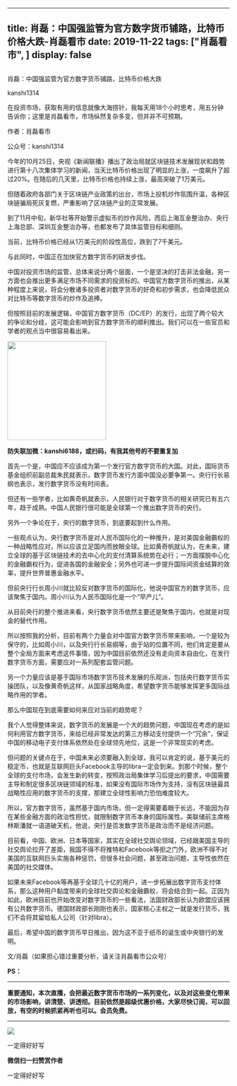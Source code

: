 
---
title:  肖磊：中国强监管为官方数字货币铺路，比特币价格大跌-肖磊看市
date: 2019-11-22
tags: ["肖磊看市", ]
display: false
---


## 



肖磊：中国强监管为官方数字货币铺路，比特币价格大跌




kanshi1314




在投资市场，获取有用的信息就像大海捞针，我每天用18个小时思考，用五分钟告诉你；这里是肖磊看市，市场纵然复杂多变，但并非不可预期。


作者：肖磊看市

公众号：kanshi1314



今年的10月25日，央视《新闻联播》播出了政治局就区块链技术发展现状和趋势进行第十八次集体学习的新闻，当天比特币价格出现了明显的上涨，一度飙升了超过20%。在随后的几天里，比特币价格也持续上涨，最高突破了1万美元。



但随着政府各部门关于区块链产业政策的出台，市场上投机炒作氛围升温，各种区块链骗局死灰复燃，严重影响了区块链产业的正常发展。



到了11月中旬，新华社等开始警示虚拟币的炒作风险，而后上海互金整治办、央行上海总部、深圳互金整治办等，也都发布了具体监管目标和细则。



当前，比特币价格已经从1万美元的阶段性高位，跌到了7千美元。



与此同时，中国正在加快官方数字货币的研发步伐。



中国对投资市场的监管，总体来说分两个层面，一个是坚决的打击非法金融，另一方面也会推出更多满足市场不同需求的投资标的。中国官方数字货币的推出，从某种程度上来说，将会分散诸多投资者对数字货币的好奇和初步需求，也会降低民众对比特币等数字货币的炒作及追捧。



但按照目前的发展逻辑，中国官方数字货币（DC/EP）的发行，出现了两个较大的争论和分歧，这可能会影响到官方数字货币的顺利推出。我们可以在一些官员和学者的观点当中很容易看出来。



<img class="rich_pages" data-copyright="0" data-ratio="1" data-s="300,640" src="https://mmbiz.qpic.cn/mmbiz_jpg/rIYcHn0KrPQxE6zMiarib0VYKnt94Md6MMtJIw6YEwy8maoZPYfqopnlsqVs55Vz3JiaQIS7PZ1rg8lrYVngiaw9CQ/640?wx_fmt=jpeg" data-type="jpeg" data-w="430" style="height: 224px;width: 224px;"/>

**防失联加微：kanshi6188，或扫码，有我其他号的不要重复加**





首先一个是，中国应不应该成为第一个发行官方数字货币的大国。对此，国际货币基金组织前副总裁朱民就表示，数字货币发行方面中国没必要争第一。央行行长易纲也表示，发行数字货币没有时间表。



但还有一些学者，比如黄奇帆就表示，人民银行对于数字货币的相关研究已有五六年，趋于成熟。中国人民银行很可能是全球第一个推出数字货币的央行。



另外一个争论在于，央行的数字货币，到底要起到什么作用。



一些观点认为，央行数字货币是对人民币国际化的一种推升，是对美国金融霸权的一种战略性应对，所以应该立足国内而放眼全球。比如黄奇帆就认为，在未来，建立全球的基于区块链技术的去中心化的支付清算系统势在必行；一方面摆脱中心化的金融霸权行为，促进各国的金融安全；另外也可进一步提升国际间资金结算的效率，提升世界普惠金融水平。



但前央行行长周小川就比较反对数字货币的国际化，他说中国官方的数字货币，应该聚焦于国内。周小川认为人民币国际化是一个“早产儿”。



从目前央行的整个推进来看，央行数字货币依然主要还是聚焦于国内，也就是对现金的替代作用。



所以按照我的分析，目前有两个力量会对中国官方数字货币带来影响，一个是较为保守的，比如周小川，以及央行行长易纲等，由于站的位置不同，他们肯定是要从整个全局方面来考虑这件事情，因为中国目前依然还没有走向资本自由化，在发行数字货币方面，需要应对一系列配套监管问题。



另一个力量应该是基于国际市场数字货币技术发展的乐观派，包括央行数字货币实操团队，以及像黄奇帆这样，从国家战略角度，希望数字货币能够发挥更多国际战略作用的学者。



那么中国现在到底需要如何来应对当前的趋势呢？



我个人觉得整体来说，数字货币的发展是一个大的趋势问题，中国现在考虑的是如何利用官方数字货币，来给已经非常发达的第三方移动支付提供一个“冗余”，保证中国的移动电子支付体系依然处在全球领先地位，这是一个非常现实的考虑。



但问题的关键点在于，中国未来必须要融入到全球，我可以肯定的说，基于美元的稳定币，也就是互联网巨头Facebook主导的libra一定会到来。到那个时候，整个全球的支付市场，会发生新的转变，按照政治局集体学习后提出的要求，中国需要主导和制定很多区块链领域的标准，如果没有国际市场作为支持，没有区块链最具战略性应用的数字货币的支撑，那建立全球性影响力恐怕难度较大。



所以，官方数字货币，虽然基于国内市场，但一定得需要着眼于长远，不能因为存在某些金融方面的政治性担忧，就限制数字货币本身的国际属性。美联储前主席格林斯潘就一语道破天机，他说，央行是否发数字货币是政治而不是经济问题。



目前看，中国、欧洲、日本等国家，其实在全球社交舆论领域，已经跟美国主导的社交舆论拉开了差距，我国不得不将推特和Facebook等拒之门外，欧洲不得不对美国的互联网巨头实施各种惩罚，但很多社会问题，甚至政治问题，主导性依然在美国的社交媒体。



如果未来Facebook等再基于全球几十亿的用户，进一步拓展出数字货币支付体系，那么这种用户黏度带来的全球社交舆论和金融霸权，将会结合到一起。正因为如此，欧洲目前也开始改变对数字货币的一些看法，法国财政部长认为欧盟应该拥有公共数字货币。德国财政部长刚刚也表示，国家核心主权之一就是发行货币，我们不会将其留给私人公司（针对libra）。



最后，希望中国的数字货币早日推出，因为这不亚于纸币的诞生或中央银行的发明。



文/肖磊（如果担心错过重要分析，请关注肖磊看市公众号）



**PS：**

****

**重要通知，本次直播，会把最近数字货币市场的一系列变化，以及对这些变化带来的市场影响，讲清楚、讲透彻。目前依然是超级优惠价格，大家尽快订阅，可以回放，有空的时候抓紧再听也可以。会员免费。**

****

<img class="rich_pages js_insertlocalimg" data-ratio="1.7786666666666666" data-s="300,640" src="https://mmbiz.qpic.cn/mmbiz_jpg/rIYcHn0KrPS4TvIYpsSIdzyJicEjvb5Yg3lNXBjr11KCIRHVpBqWRSwH6mfH162lq2EawniaaLr0dWk9EyrfvXnQ/640?wx_fmt=jpeg" data-type="jpeg" data-w="750" style="">

一定得好好写


**微信扫一扫赞赏作者**






一定得好好写








